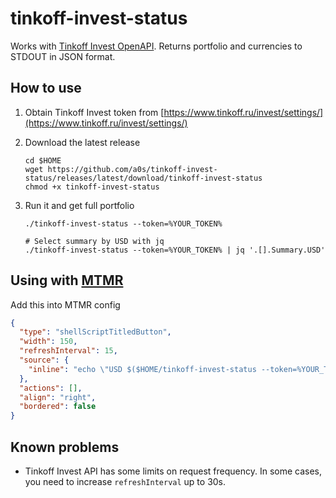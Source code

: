 tinkoff-invest-status
=====================

Works with [Tinkoff Invest OpenAPI](https://github.com/TinkoffCreditSystems/invest-openapi). Returns portfolio and
currencies to STDOUT in JSON format.

How to use
----------

1) Obtain Tinkoff Invest token from [https://www.tinkoff.ru/invest/settings/](https://www.tinkoff.ru/invest/settings/)

2) Download the latest release

    ```shell
    cd $HOME
    wget https://github.com/a0s/tinkoff-invest-status/releases/latest/download/tinkoff-invest-status
    chmod +x tinkoff-invest-status
    ```

3) Run it and get full portfolio
    ```shell
    ./tinkoff-invest-status --token=%YOUR_TOKEN%
   
    # Select summary by USD with jq 
    ./tinkoff-invest-status --token=%YOUR_TOKEN% | jq '.[].Summary.USD'
    ```

Using with [MTMR](https://github.com/Toxblh/MTMR)
-------------------------------------------------

Add this into MTMR config

```json
{
  "type": "shellScriptTitledButton",
  "width": 150,
  "refreshInterval": 15,
  "source": {     
    "inline": "echo \"USD $($HOME/tinkoff-invest-status --token=%YOUR_TOKEN% | /usr/local/bin/jq '.[].Summary.USD')\""
  },
  "actions": [],
  "align": "right",
  "bordered": false
}
```

Known problems
-------------
 - Tinkoff Invest API has some limits on request frequency. In some cases, you need to increase `refreshInterval` up to 30s.
